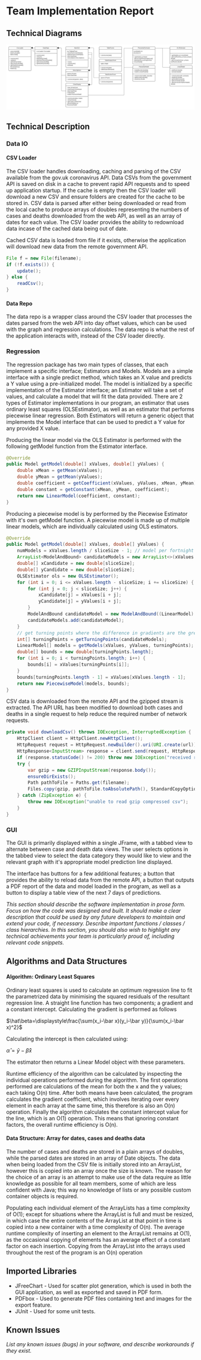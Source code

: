 # Team Implementation Report

## Technical Diagrams
![Class Diagram](Images/class_diagram.png)

## Technical Description

### Data IO

#### CSV Loader
The CSV loader handles downloading, caching and parsing of the CSV available from the gov.uk coronavirus API. Data CSVs
from the government API is saved on disk in a cache to prevent rapid API requests and to speed up application startup.
If the cache is empty then the CSV loader will download a new CSV and ensure folders are created for the cache to be
stored in. CSV data is parsed after either being downloaded or read from the local cache to produce arrays of doubles
representing the numbers of cases and deaths downloaded from the web API, as well as an array of dates for each value.
The CSV loader provides the ability to redownload data incase of the cached data being out of date.

Cached CSV data is loaded from file if it exists, otherwise the application will download new data from the remote
government API.
```java
File f = new File(filename);
if (!f.exists()) {
    update();
} else {
    readCsv();
}
```

#### Data Repo
The data repo is a wrapper class around the CSV loader that processes the dates parsed from the web API into day offset
values, which can be used with the graph and regression calculations. The data repo is what the rest of the application
interacts with, instead of the CSV loader directly.

### Regression

The regression package has two main types of classes, that each implement a specific interface; Estimators and Models.
Models are a simple interface with a single predict method, which takes an X value and predicts a Y value using a
pre-initialized model. The model is initialized by a specific implementation of the Estimator interface; an Estimator
will take a set of values, and calculate a model that will fit the data provided. There are  2 types of Estimator
implementations in our program, an estimator that uses ordinary least squares (OLSEstimator), as well as an estimator
that performs piecewise linear regression. Both Estimators will return a generic object that implements the Model
interface that can be used to predict a Y value for any provided X value.

Producing the linear model via the OLS Estimator is performed with the following getModel function from the
Estimator interface.
```java
@Override
public Model getModel(double[] xValues, double[] yValues) {
    double xMean = getMean(xValues);
    double yMean = getMean(yValues);
    double coefficient = getCoefficient(xValues, yValues, xMean, yMean);
    double constant = getConstant(xMean, yMean, coefficient);
    return new LinearModel(coefficient, constant);
}
```

Producing a piecewise model is by performed by the Piecewise Estimator with it's own getModel function. A piecewise
model is made up of multiple linear models, which are individually calculated using OLS estimators.
```java
@Override
public Model getModel(double[] xValues, double[] yValues) {
    numModels = xValues.length / sliceSize - 1; // model per fortnight
    ArrayList<ModelAndBound> candidateModels = new ArrayList<>(xValues.length - (numModels - 1));
    double[] xCandidate = new double[sliceSize];
    double[] yCandidate = new double[sliceSize];
    OLSEstimator ols = new OLSEstimator();
    for (int i = 0; i <= xValues.length - sliceSize; i += sliceSize) {
        for (int j = 0; j < sliceSize; j++) {
            xCandidate[j] = xValues[i + j];
            yCandidate[j] = yValues[i + j];
        }
        ModelAndBound candidateModel = new ModelAndBound((LinearModel) ols.getModel(xCandidate, yCandidate), i);
        candidateModels.add(candidateModel);
    }
    // get turning points where the difference in gradients are the greatest
    int[] turningPoints = getTurningPoints(candidateModels);
    LinearModel[] models = getModels(xValues, yValues, turningPoints);
    double[] bounds = new double[turningPoints.length];
    for (int i = 0; i < turningPoints.length; i++) {
        bounds[i] = xValues[turningPoints[i]];
    }
    bounds[turningPoints.length - 1] = xValues[xValues.length - 1];
    return new PiecewiseModel(models, bounds);
}

```

CSV data is downloaded from the remote API and the gzipped stream is extracted. The API URL has been modified to
download both cases and deaths in a single request to help reduce the required number of network requests.
```java
private void downloadCsv() throws IOException, InterruptedException {
    HttpClient client = HttpClient.newHttpClient();
    HttpRequest request = HttpRequest.newBuilder().uri(URI.create(url)).build();
    HttpResponse<InputStream> response = client.send(request, HttpResponse.BodyHandlers.ofInputStream());
    if (response.statusCode() != 200) throw new IOException("received response code: " + response.statusCode());
    try {
        var gzip = new GZIPInputStream(response.body());
        ensureDirExists();
        Path pathToFile = Paths.get(filename);
        Files.copy(gzip, pathToFile.toAbsolutePath(), StandardCopyOption.REPLACE_EXISTING);
    } catch (ZipException e) {
        throw new IOException("unable to read gzip compressed csv");
    }
}
```

### GUI

The GUI is primarily displayed within a single JFrame, with a tabbed view to alternate between case and death data
views. The user selects options in the tabbed view to select the data category they would like to view and the 
relevant graph with it's appropriate model prediction line displayed.

The interface has buttons for a few additional features; a button that provides the ability to reload data from the
remote API, a button that outputs a PDF report of the data and model loaded in the program, as well as a button to
display a table view of the next 7 days of predictions.

*This section should describe the software implementation in prose form.  Focus on how the code was designed and built.* 
*It should make a clear description that could be used by any future developers to maintain and extend your code, if necessary.*
*Describe important functions / classes / class hierarchies.*
*In this section, you should also wish to highlight any technical achievements your team is particularly proud of, including relevant code snippets.*

## Algorithms and Data Structures

#### Algorithm: Ordinary Least Squares
Ordinary least squares is used to calculate an optimum regression line to fit the parametrized data by minimising the
squared residuals of the resultant regression line. A straight line function has two components; a gradient and a
constant intercept. Calculating the gradient is performed as follows


$`\hat\beta=\displaystyle\frac{\sum(x_i-\bar x)(y_i-\bar y)}{\sum(x_i-\bar x)^2}`$


Calculating the intercept is then calculated using:


$`\hat\alpha=\bar y-\hat\beta \bar x`$


The estimator then returns a Linear Model object with these parameters.


Runtime efficiency of the algorithm can be calculated by inspecting the individual operations performed during the
algorithm. The first operations performed are calculations of the mean for both the x and the y values; each taking
O(n) time. After both means have been calculated, the program calculates the gradient coefficient, which
involves iterating over every element in each array at the same time, this therefore is also an O(n) operation. Finally
the algorithm calculates the constant intercept value for the line, which is an O(1) operation. This means that
ignoring constant factors, the overall runtime efficiency is O(n).

#### Data Structure: Array for dates, cases and deaths data
The number of cases and deaths are stored in a plain arrays of doubles, while the parsed dates are stored in an array of
Date objects. The data when being loaded from the CSV file is initially stored into an ArrayList, however this is copied
into an array once the size is known. The reason for the choice of an array is an attempt to make use of the data
require as little knowledge as possible for all team members, some of which are less confident with Java; this way no
knowledge of lists or any possible custom container objects is required.

Populating each individual element of the ArrayLists has a time complexity of
O(1); except for situations where the ArrayList is full and must be resized, in which case the entire contents of the
ArrayList at that point in time is copied into a new container with a time complexity of O(n). The average runtime
complexity of inserting an element to the ArrayList remains at O(1), as the occasional copying of elements has an
average effect of a constant factor on each insertion. Copying from the ArrayList into the arrays used throughout the rest of the program is an O(n) operation

## Imported Libraries 
- JFreeChart - Used for scatter plot generation, which is used in both the GUI application, as well as exported and
  saved in PDF form.
- PDFbox - Used to generate PDF files containing text and images for the export feature.
- JUnit - Used for some unit tests.

## Known Issues
*List any known issues (bugs) in your software, and describe workarounds if they exist.*

